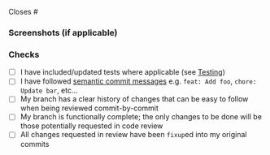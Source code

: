 Closes #<!--(issue number here)-->

<!-- Describe what your pull request is doing here -->

### Screenshots (if applicable)

<!-- Attach screenshots here, if your PR contains any visual changes, e.g. frontend work -->

### Checks

- [ ] I have included/updated tests where applicable (see
      [Testing](https://github.com/momentum-mod/website/wiki/Testing))
- [ ] I have followed
      [semantic commit messages](https://gist.github.com/joshbuchea/6f47e86d2510bce28f8e7f42ae84c716)
      e.g. `feat: Add foo`, `chore: Update bar`, etc...
- [ ] My branch has a clear history of changes that can be easy to follow when
      being reviewed commit-by-commit
- [ ] My branch is functionally complete; the only changes to be done will be
      those potentially requested in code review
- [ ] All changes requested in review have been `fixup`ed into my original
      commits
